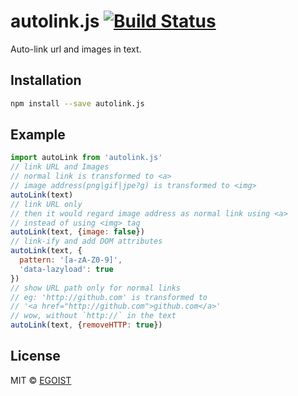 # autolink.js [![Build Status](https://img.shields.io/circleci/project/egoist/autolink.js/master.svg?style=flat-square)](https://circleci.com/gh/egoist/autolink.js/tree/master)

Auto-link url and images in text.

## Installation

```bash
npm install --save autolink.js
```

## Example

```javascript
import autoLink from 'autolink.js'
// link URL and Images
// normal link is transformed to <a>
// image address(png|gif|jpe?g) is transformed to <img>
autoLink(text)
// link URL only
// then it would regard image address as normal link using <a>
// instead of using <img> tag
autoLink(text, {image: false})
// link-ify and add DOM attributes
autoLink(text, {
  pattern: '[a-zA-Z0-9]',
  'data-lazyload': true
})
// show URL path only for normal links
// eg: 'http://github.com' is transformed to
// '<a href="http://github.com">github.com</a>'
// wow, without `http://` in the text
autoLink(text, {removeHTTP: true})
```

## License

MIT &copy; [EGOIST](https://github.com/egoist)

